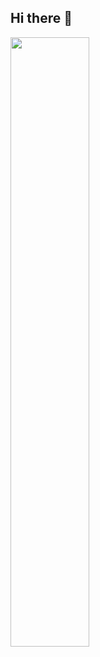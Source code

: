 ## Hi there 👋
<a href="https://github.com/rohanpurandare"><img width="50%" src="https://github-readme-stats.vercel.app/api/top-langs/?username=rohanpurandare&theme=dark&hide=html,css,cmake&layout=compact&langs_count=5&bg_color=101010&hide_title=true"></a>
<!--
**rohanpurandare/rohanpurandare** is a ✨ _special_ ✨ repository because its `README.md` (this file) appears on your GitHub profile.

Here are some ideas to get you started:

- 🔭 I’m currently working on ...
- 🌱 I’m currently learning ...
- 👯 I’m looking to collaborate on ...
- 🤔 I’m looking for help with ...
- 💬 Ask me about ...
- 📫 How to reach me: ...
- 😄 Pronouns: ...
- ⚡ Fun fact: ...
-->
